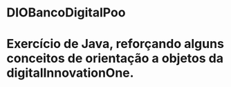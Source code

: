 # DIOBancoDigitalPoo

# Exercício de Java, reforçando alguns conceitos de orientação a objetos da digitalInnovationOne.
